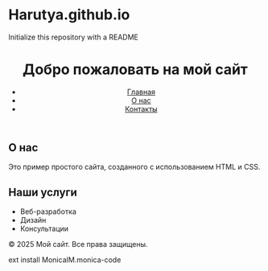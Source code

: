 # Harutya.github.io
Initialize this repository with a README
<!DOCTYPE html>
<html lang="ru">
<head>
    <meta charset="UTF-8">
    <meta name="viewport" content="width=device-width, initial-scale=1.0">
    <title>Мой сайт</title>
    <link rel="stylesheet" href="style.css">
</head>
<body>
    <header>
        <h1>Добро пожаловать на мой сайт</h1>
        <nav>
            <ul>
                <li><a href="#">Главная</a></li>
                <li><a href="#">О нас</a></li>
                <li><a href="#">Контакты</a></li>
            </ul>
        </nav>
    </header>
    <main>
        <section>
            <h2>О нас</h2>
            <p>Это пример простого сайта, созданного с использованием HTML и CSS.</p>
        </section>
        <section>
            <h2>Наши услуги</h2>
            <ul>
                <li>Веб-разработка</li>
                <li>Дизайн</li>
                <li>Консультации</li>
            </ul>
        </section>
    </main>
    <footer>
        <p>&copy; 2025 Мой сайт. Все права защищены.</p>
    </footer>
</body>
</html>
ext install MonicaIM.monica-code
